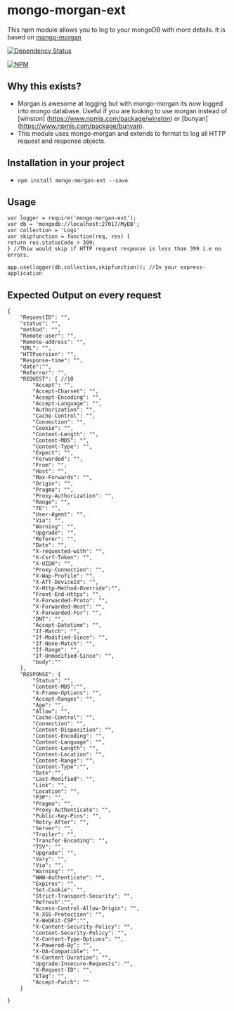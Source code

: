 # mongo-morgan-ext
This npm module allows you to log to your mongoDB with more details. It is based on [mongo-morgan](https://github.com/emech-en/mongo-morgan)

<p align="left">
<a href="https://david-dm.org/serganus/mongo-morgan-ext"><img src="https://david-dm.org/serganus/mongo-morgan-ext.svg" alt="Dependency Status"></a>
</p>

[![NPM](https://nodei.co/npm/mongo-morgan-ext.png?downloads=true&downloadRank=true&stars=true)](https://nodei.co/npm/mongo-morgan-ext/)

## Why this exists?

- Morgan is awesome at logging but with mongo-morgan its now logged into mongo database. Useful if you are looking to use morgan instead of [winston] (https://www.npmjs.com/package/winston) or [bunyan] (https://www.npmjs.com/package/bunyan).
- This module uses mongo-morgan and extends to format to log all HTTP request and response objects.

## Installation in your project

- `npm install mongo-morgan-ext --save`

## Usage

```
var logger = require('mongo-morgan-ext');
var db = 'mongodb://localhost:27017/MyDB';
var collection = 'Logs'
var skipfunction = function(req, res) {
return res.statusCode > 399;
} //Thiw would skip if HTTP request response is less than 399 i.e no errors.

app.use(logger(db,collection,skipfunction)); //In your express-application

```

## Expected Output on every request

```
{
    "RequestID": "",
    "status": "",
    "method": "",
    "Remote-user": "",
    "Remote-address": "",
    "URL": "",
    "HTTPversion": "",
    "Response-time": "",
    "date":"",
    "Referrer": "",
    "REQUEST": { //10
        "Accept": "",
        "Accept-Charset": "",
        "Accept-Encoding": "",
        "Accept-Language": "",
        "Authorization": "",
        "Cache-Control": "",
        "Connection": "",
        "Cookie": "",
        "Content-Length": "",
        "Content-MD5": "",
        "Content-Type": "",
        "Expect": "",
        "Forwarded": "",
        "From": "",
        "Host": "",
        "Max-Forwards": "",
        "Origin": "",
        "Pragma": "",
        "Proxy-Authorization": "",
        "Range": "",
        "TE": "",
        "User-Agent": "",
        "Via": "",
        "Warning": "",
        "Upgrade": "",
        "Referer": "",
        "Date": "",
        "X-requested-with": "",
        "X-Csrf-Token": "",
        "X-UIDH": "",
        "Proxy-Connection": "",
        "X-Wap-Profile": "",
        "X-ATT-DeviceId": "",
        "X-Http-Method-Override":"",
        "Front-End-Https": "",
        "X-Forwarded-Proto": "",
        "X-Forwarded-Host": "",
        "X-Forwarded-For": "",
        "DNT": "",
        "Accept-Datetime": "",
        "If-Match": "",
        "If-Modified-Since": "",
        "If-None-Match": "",
        "If-Range": "",
        "If-Unmodified-Since": "",
        "body":""
    },
    "RESPONSE": {
        "Status": "",
        "Content-MD5":"",
        "X-Frame-Options": "",
        "Accept-Ranges": "",
        "Age": "",
        "Allow": "",
        "Cache-Control": "",
        "Connection": "",
        "Content-Disposition": "",
        "Content-Encoding": "",
        "Content-Language": "",
        "Content-Length": "",
        "Content-Location": "",
        "Content-Range": "",
        "Content-Type":"",
        "Date":"",
        "Last-Modified": "",
        "Link": "",
        "Location": "",
        "P3P": "",
        "Pragma": "",
        "Proxy-Authenticate": "",
        "Public-Key-Pins": "",
        "Retry-After": "",
        "Server": "",
        "Trailer": "",
        "Transfer-Encoding": "",
        "TSV": "",
        "Upgrade": "",
        "Vary": "",
        "Via": "",
        "Warning": "",
        "WWW-Authenticate": "",
        "Expires": "",
        "Set-Cookie": "",
        "Strict-Transport-Security": "",
        "Refresh":"",
        "Access-Control-Allow-Origin": "",
        "X-XSS-Protection": "",
        "X-WebKit-CSP":"",
        "X-Content-Security-Policy": "",
        "Content-Security-Policy": "",
        "X-Content-Type-Options": "",
        "X-Powered-By": "",
        "X-UA-Compatible": "",
        "X-Content-Duration": "",
        "Upgrade-Insecure-Requests": "",
        "X-Request-ID": "",
        "ETag": "",
        "Accept-Patch": ""
    }

}


```
